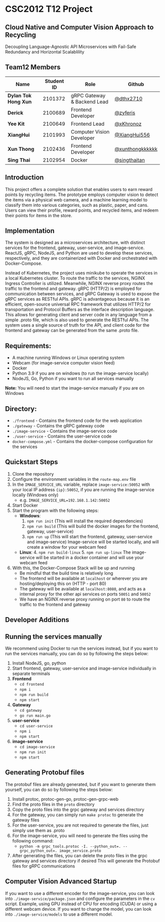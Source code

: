 # CSC2012 T12 Project
## Cloud Native and Computer Vision Approach to Recycling
Decoupling Language-Agnostic API Microservices with Fail-Safe Redundancy and Horizontal Scalablility

## Team12 Members
| Name                   | Student ID | Role                        | Github                                               |
| ---------------------- | ---------- | --------------------------- | ---------------------------------------------------- |
| **Dylan Tok Hong Xun** | 2101372    | gRPC Gateway & Backend Lead | [@dthx2710](https://github.com/dthx2710)             |
| **Derick**             | 2100689    | Frontend Developer          | [@zyferis](https://github.com/zyferis)               |
| **Yee Kit**            | 2100649    | Frontend Lead               | [@xKhronoz](https://github.com/xKhronoz)             |
| **XiangHui**          | 2101993    | Computer Vision Developer   | [@XiangHui556](https://github.com/XiangHui556)       |
| **Xun Thong**          | 2102436    | Frontend Developer          | [@xunthongkkkkkk](https://github.com/xunthongkkkkkk) |
| **Sing Thai**          | 2102954    | Docker                      | [@singthaitan](https://github.com/singthaitan)       |

## Introduction
This project offers a complete solution that enables users to earn reward points by recycling items. The prototype employs computer vision to detect the items via a physical web camera, and a machine learning model to classify them into various categories, such as plastic, paper, and cans. Users can view their profile, reward points, and recycled items, and redeem their points for items in the store.

## Implementation

The system is designed as a microservices architecture, with distinct services for the frontend, gateway, user-service, and image-service. ReactJS, gRPC, NodeJS, and Python are used to develop these services, respectively, and they are containerized with Docker and orchestrated with Docker-Compose.

Instead of Kubernetes, the project uses minikube to operate the services in a local Kubernetes cluster. To route the traffic to the services, NGINX Ingress Controller is utilized. Meanwhile, NGINX reverse proxy routes the traffic to the frontend and gateway. gRPC (HTTP/2) is employed for communication between services, and gRPC Gateway is used to expose the gRPC services as RESTful APIs. gRPC is advantageous because it is an efficient, open-source universal RPC framework that utilizes HTTP/2 for transportation and Protocol Buffers as the interface description language. This allows for generating client and server code in any language from a simple .proto file, which is also used to generate the RESTful APIs. The system uses a single source of truth for the API, and client code for the frontend and gateway can be generated from the same .proto file.

## Requirements:
- A machine running Windows or Linux operating system
- Webcam (for image-service computer vision feed)
- Docker
- Python 3.9 if you are on windows (to run the image-service locally)
- NodeJS, Go, Python if you want to run all services manually

**Note:** You will need to start the image-service manually if you are on Windows

## Directory:
- `./frontend` - Contains the frontend code for the web application
- `./gateway` - Contains the gRPC gateway code
- `./image-service` - Contains the image-service code
- `./user-service` - Contains the user-service code
- `docker-compose.yml` - Contains the docker-compose configuration for the services

## Quickstart Steps
1. Clone the repository
2. Configure the environment variables in the `route-map.env` file
3. In the `IMAGE_SERVICE_URL` variable, replace `image-service:50052` with your local IP address `{ip}:50052`,
   if you are running the image-service locally (Windows only)
   - e.g. `IMAGE_SERVICE_URL=192.168.1.142:50052`
4. Start Docker
5. Start the program with the following steps:
   - **Windows**:
      1.   `npm run init` (This will install the required dependencies)
      2.   `npm run build` (This will build the docker images for the frontend, gateway, user-service)
      3.   `npm run up` (This will start the frontend, gateway, user-service and image-service)
      Image-service will be started locally, and will create a window for your webcam feed
   - **Linux**:
      4. `npm run build-linux`
      5. `npm run up-linux`
      The image-service will be started in a docker container and will use your webcam feed
6. With this, the Docker-Compose Stack will be up and running
   -    Be mindful that the build time is relatively long
   -    The frontend will be available at `localhost` or wherever you are hosting/deploying this on (HTTP - port 80)
   -    The gateway will be available at `localhost:8080`, and acts as a internal proxy for the other api services on ports `50051` and `50052`
   -    We have an NGINX reverse proxy running on port `80` to route the traffic to the frontend and gateway

## Developer Additions

## Running the services manually
We recommend using Docker to run the services instead, but if you want to run the services manually, you can do so by following the steps below:
1. Install NodeJS, go, python
2. Start frontend, gateway, user-service and image-service individually in separate terminals
3. **Frontend**
   - `cd frontend`
   - `npm i`
   - `npm run build`
   - `npm start`
4. **Gateway**
   - `cd gateway`
   - `go run main.go`
5. **user-service**
   - `cd user-service`
   - `npm i`
   - `npm start`
6. **image-service**
   - `cd image-service`
   - `npm run init`
   - `npm start`

## Generating Protobuf files
The protobuf files are already generated, but if you want to generate them yourself, you can do so by following the steps below:
1. Install protoc, protoc-gen-go, protoc-gen-grpc-web
2. Find the proto files in the `proto` directory
3. Copy the proto files into the grpc gateway and services directory
4. For the gateway, you can simply run `make protoc` to generate the gateway files
5. For the user-service, you are not required to generate the files, just simply use them as .proto
6. For the image-service, you will need to generate the files using the following command:
   - `python -m grpc_tools.protoc -I. --python_out=. --grpc_python_out=. image_service.proto`
7. After generating the files, you can delete the proto files in the grpc gateway and services directory if desired
This will generate the Protobuf files for gRPC communications

## Computer Vision Advanced Startup
If you want to use a different encoder for the image-service, you can look into `./image-service/package.json` and configure the parameters in the `cv` script. Example, using GPU instead of CPU for encoding (CUDA) or using a different webcam device.
If you want to change the model, you can look into `./image-service/models` to use a different model.
